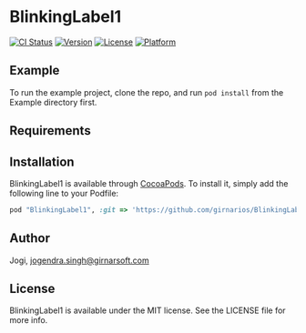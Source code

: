 # BlinkingLabel1

[![CI Status](http://img.shields.io/travis/Jogi/BlinkingLabel1.svg?style=flat)](https://travis-ci.org/Jogi/BlinkingLabel1)
[![Version](https://img.shields.io/cocoapods/v/BlinkingLabel1.svg?style=flat)](http://cocoapods.org/pods/BlinkingLabel1)
[![License](https://img.shields.io/cocoapods/l/BlinkingLabel1.svg?style=flat)](http://cocoapods.org/pods/BlinkingLabel1)
[![Platform](https://img.shields.io/cocoapods/p/BlinkingLabel1.svg?style=flat)](http://cocoapods.org/pods/BlinkingLabel1)

## Example

To run the example project, clone the repo, and run `pod install` from the Example directory first.

## Requirements

## Installation

BlinkingLabel1 is available through [CocoaPods](http://cocoapods.org). To install
it, simply add the following line to your Podfile:

```ruby
pod "BlinkingLabel1", :git => 'https://github.com/girnarios/BlinkingLabel1', :branch => 'master'
```

## Author

Jogi, jogendra.singh@girnarsoft.com

## License

BlinkingLabel1 is available under the MIT license. See the LICENSE file for more info.
